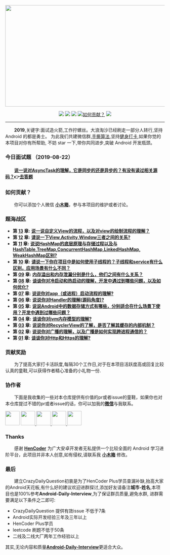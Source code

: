  <p align="center">
   <a href="http://kaixue.io" target="_blank">
 	  <img src="https://raw.githubusercontent.com/MicroKibaco/CrazyDailyQuestion/master/image/title.png" width="1200" height="320"/>
   </a>
 </p>
 
 <p align="center">
   <a href="#主要面向对象"><img src="https://img.shields.io/badge/%E9%9D%A2%E5%90%91-Android%E5%BC%80%E5%8F%91-%232CC159.svg"></a>
   <a href="https://github.com/MicroKibaco/CrazyDailyQuestion/issues"><img src="https://img.shields.io/github/issues-raw/MicroKibaco/CrazyDailyQuestion.svg?color=%23dd5656&label=%E5%BD%93%E5%89%8D%E9%9D%A2%E8%AF%95%E9%A2%98%E6%95%B0"></a>
   <a href="https://raw.githubusercontent.com/MicroKibaco/CrazyDailyQuestion/master/image/wechat.png"><img src="https://img.shields.io/badge/%E5%BE%AE%E4%BF%A1%E5%8F%B7-小木箱-green.svg"></a>
   <a href="https://ke.qq.com/course/381952"><img src="https://img.shields.io/badge/Welcome-%E5%8A%A0%E5%85%A5%E6%88%91%E4%BB%AC-orange.svg" alt="如何贡献？"></a>
   <a href="https://raw.githubusercontent.com/MicroKibaco/CrazyDailyQuestion/master/doc/learn-res.md"><img src="https://img.shields.io/badge/%E5%BE%AE%E4%BF%A1%E5%8F%B7-学习资源-pink.svg"></a>

  </p>
 
----------------

 &emsp;&emsp;**2019**,关键字:面试造火箭,工作拧螺丝。大浪淘沙已经刷走一部分人转行,坚持 Android 的都是勇士。
 为此我们共建微信群,[手撕算法](https://github.com/JackLee-pro/algorithm_plus),坚持[健身打卡](https://raw.githubusercontent.com/MicroKibaco/CrazyDailyQuestion/master/image/fitness-01.png),如果你觉的本项目对你有所帮助,
 不妨 star 一下,带你共同进步,突破 Android 开发瓶颈。

 

 


### 今日面试题 （2019-08-22）
 
####  &emsp;&emsp;[**说一说对AsyncTask的理解，它是同步的还是异步的？有没有读过相关源码？**](https://github.com/MicroKibaco/CrazyDailyQuestion/issues/18)👉[去答题](https://github.com/MicroKibaco/CrazyDailyQuestion/issues/18)

### 如何贡献？
 
&emsp;&emsp;你可以添加个人微信 [**小木箱**](https://raw.githubusercontent.com/MicroKibaco/CrazyDailyQuestion/master/image/wechat.png)，参与本项目的维护或者讨论。

### 题海战区
- **第 [13](https://github.com/MicroKibaco/CrazyDailyQuestion/tree/master/chapter/13.md) 章:** [**说一说自定义View的流程，以及对view的绘制流程的理解？**](https://github.com/MicroKibaco/CrazyDailyQuestion/issues/17)
- **第 [12](https://github.com/MicroKibaco/CrazyDailyQuestion/tree/master/chapter/12.md) 章:** [**请说一下View,Activity,Window三者之间的关系?**](https://github.com/MicroKibaco/CrazyDailyQuestion/issues/16)
- **第 [11](https://github.com/MicroKibaco/CrazyDailyQuestion/tree/master/chapter/11.md) 章:** [**说说HashMap的底层原理与存储过程以及与HashTable,TreeMap,ConcurrentHashMap,LinkedHashMap, WeakHashMap区别?**](https://github.com/MicroKibaco/CrazyDailyQuestion/issues/15)
- **第 [10](https://github.com/MicroKibaco/CrazyDailyQuestion/tree/master/chapter/10.md) 章:** [**请说一下你在项目中是如何使用子线程的？子线程和service有什么区别，应用场景有什么不同？**](https://github.com/MicroKibaco/CrazyDailyQuestion/issues/14)
- **第 [09](https://github.com/MicroKibaco/CrazyDailyQuestion/tree/master/chapter/09.md) 章:** [**内存溢出和内存泄漏分别是什么，他们之间有什么关系？**](https://github.com/MicroKibaco/CrazyDailyQuestion/issues/13)
- **第 [08](https://github.com/MicroKibaco/CrazyDailyQuestion/tree/master/chapter/08.md) 章:** [**谈谈你对冷启动和热启动的理解，开发中遇过到哪些问题，以及如何优化?**](https://github.com/MicroKibaco/CrazyDailyQuestion/issues/12)
- **第 [07](https://github.com/MicroKibaco/CrazyDailyQuestion/tree/master/chapter/07.md) 章:** [**说说你对app（或进程）启动流程的理解?**](https://github.com/MicroKibaco/CrazyDailyQuestion/issues/11)
- **第 [06](https://github.com/MicroKibaco/CrazyDailyQuestion/tree/master/chapter/06.md) 章:** [**说说你对Handler的理解(源码角度)?**](https://github.com/MicroKibaco/CrazyDailyQuestion/issues/10)
- **第 [05](https://github.com/MicroKibaco/CrazyDailyQuestion/tree/master/chapter/05.md) 章:** [**说说Android中的数据存储方式有哪些，分别适合在什么场景下使用？开发中遇到过哪些问题？**](https://github.com/MicroKibaco/CrazyDailyQuestion/issues/9)
- **第 [04](https://github.com/MicroKibaco/CrazyDailyQuestion/tree/master/chapter/04.md) 章:** [**谈谈你对jvm内存模型的理解?**](https://github.com/MicroKibaco/CrazyDailyQuestion/issues/8)
- **第 [03](https://github.com/MicroKibaco/CrazyDailyQuestion/tree/master/chapter/03.md) 章:** [**说说你对RecyclerView的了解，是否了解其缓存的内部机制？**](https://github.com/MicroKibaco/CrazyDailyQuestion/issues/7)
- **第 [02](https://github.com/MicroKibaco/CrazyDailyQuestion/tree/master/chapter/02.md) 章:** [**说说你对广播的理解，以及广播是如何实现跨进程通信的？**](https://github.com/MicroKibaco/CrazyDailyQuestion/issues/4)
- **第 [01](https://github.com/MicroKibaco/CrazyDailyQuestion/tree/master/chapter/01.md) 章:** [**谈谈你对Http和Https的理解?**](https://github.com/MicroKibaco/CrazyDailyQuestion/issues/1)

### 贡献奖励
&emsp;&emsp;为了提高大家打卡活跃度,每隔30个工作日,对于在本项目活跃度高或回复比较认真的童鞋,可以获得作者精心准备的小礼物一份.
 

### 协作者
&emsp;&emsp;下面是我收集的一些对本仓库提供有价值的pr或者issue的童鞋，如果你也对本仓库提过不错的pr或者issue的话，你可以加我的[**微信**](https://raw.githubusercontent.com/MicroKibaco/CrazyDailyQuestion/master/image/wechat.png)与我联系。 

<a href="https://github.com/zhjlong">
    <img src="https://avatars0.githubusercontent.com/u/13428247?s=400&v=4" width="45px"></a>
<a href="https://github.com/775821shiwoa">  
    <img src="https://avatars3.githubusercontent.com/u/13410623?s=400&v=4" width="45px">
</a>
 <a href="https://github.com/happyburglar">  
     <img src="https://avatars0.githubusercontent.com/u/20477349?s=400&v=4" width="45px">
 </a>
  <a href="https://github.com/liu1813565583">  
      <img src="https://avatars0.githubusercontent.com/u/53605283?s=400&v=4" width="45px">
  </a>
  <a href="https://github.com/WarriorYu">  
      <img src="https://avatars2.githubusercontent.com/u/16720902?s=400&v=4" width="45px">
  </a>
   
 ### Thanks
 
&emsp;&emsp;感谢 [**HenCoder**](https://hencoder.com/) 为广大安卓开发者无私提供一个比较全面的 Android 学习进阶平台，此项目并非本人创意,如有侵权,请联系我 [**小木箱**](https://raw.githubusercontent.com/MicroKibaco/CrazyDailyQuestion/master/image/wechat.png) 修改。

 
### 最后

&emsp;&emsp;建立CrazyDailyQuestion初衷是为了HenCoder Plus学员查漏补缺,抬高大家的Android天花板,有什么好的建议欢迎进群探讨,添加好友请备注**城市-姓名**,本项目也是100%参考**Android-Daily-Interview**,为了保证群员质量,避免水群,
进群需要满足以下条件之二即可:

- CrazyDailyQuestion 提供有效issue 不低于7条
- Android实际开发经验三年及三年以上
- HenCoder Plus学员
- leetcode 刷题不低于50条
- 二线及二线大厂两年工作经验以上

其实,无论内容和质量[**Android-Daily-Interview**](https://github.com/Moosphan/Android-Daily-Interview)更适合大众。


